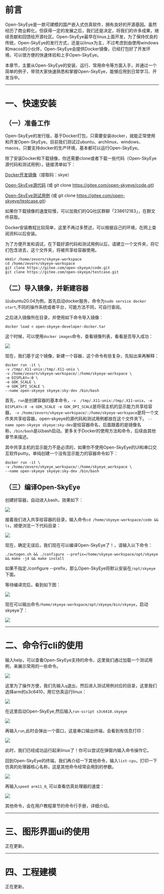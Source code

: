 # 
# 前言

Open-SkyEye是一款可建模的国产嵌入式仿真软件，拥有良好的开源基因。虽然经历了商业孵化，但获得一定的发展之后，我们还是决定，将我们的许多成果，继续贡献和回馈给开源社区。Open-SkyEye最早在linux上面开发，为了保持优良的传统，Open-SkyEye的发行方式，还是以linux为主，不过考虑到由使用windows和macos的小伙伴，Open-SkyEye会提供Docker镜像，已经打包好了开发环境，可以很方便的快速体验和上手Open-SkyEye。

本章节，主要从Open-SkyEye的安装、运行、常用命令等方面入手，并通过一个简单的例子，带领大家快速熟悉和掌握Open-SkyEye，能够应用到日常学习、开发当中。

****

# 一、快速安装

## （一）准备工作

Open-SkyEye的发行版，基于Docker打包，只需要安装docker，就能正常使用和开发Open-SkyEye。目前我们测试过ubuntu、archlinux、windows、macos，只要支持docker的生产环境，基本都可以运行Open-SkyEye。

除了安装Docker和下载镜像，你还需要clone或者下载一些代码（Open-SkyEye源代码和测试用例）。链接清单如下：

[Docker开发镜像](https://pan.baidu.com/s/1BCjX7FmBQxDxf_eBSuPpSw)（提取码：skye）

[Open-SkyEye源代码](https://gitee.com/open-skyeye/code) (或 git clone https://gitee.com/open-skyeye/code.git)

[Open-SkyEye测试用例](https://gitee.com/open-skyeye/testcase) (或 git clone https://gitee.com/open-skyeye/testcase.git)

如果你下载镜像的速度较慢，可以加我们的QQ社区群聊「238612183」，在群文件获取。

Docker安装教程比较简单，这里不再过多赘述，可以根据自己的环境，在网上查阅资料以后安装。

为了方便开发和调试，在下载好源代码和测试用例以后，请建立一个文件夹，将它们包含进去，这个文件夹，将被共享给容器使用。

```
mkdir /home/zevorn/skyeye-workspace
cd /home/zevorn/skyeye-workspace
git clone https://gitee.com/open-skyeye/code.git
git clone https://gitee.com/open-skyeye/testcase.git
```
## （二）导入镜像，并新建容器

以ubuntu20.04为例，首先启动docker服务，命令为`sudo service docker start`,不同的操作系统或者平台，可能方法不同，可自行查阅。

之后进入镜像所在目录，并使用如下命令导入镜像：

`docker load < open-skyeye-developer-docker.tar`

这个时候，可以使用`docker images`命令，查看镜像列表，看看是否导入成功：

![](media/01.png)

现在，我们基于这个镜像，新建一个容器，这个命令有些复杂，先贴出来再解释：

```
docker run -it \
-v /tmp/.X11-unix:/tmp/.X11-unix \
-v /home/zevorn/skyeye-workspace/:/home/skyeye-workspace \
-e DISPLAY=:0 \
-e GDK_SCALE \
-e GDK_DPI_SCALE \
--name open-skyeye skyeye:sky-dev /bin/bash
```

首先，`run`是创建容器的基本命令，`-v  /tmp/.X11-unix:/tmp/.X11-unix`、`-e DISPLAY=:0 -e GDK_SCALE -e GDK_DPI_SCALE`是将宿主机的显示能力共享给容器， `-v /home/zevorn/skyeye-workspace/:/home/skyeye-workspace`是将一个文件夹共享给容器，open-skyeye的源代码和测试用例都放在这个文件夹下。 `--name open-skyeye skyeye:sky-dev`是给容器命名，后面跟着的是镜像名称，`/bin/bash`是以bash启动。更多关于Docker的使用方法和命令，后续由其他章节来描述。

其中共享主机的显示能力不是必须的，如果你不使用Open-SkyEye的UI和串口交互软件putty。单纯创建一个没有显示能力的容器命令如下：

```
docker run -it \
-v /home/zevorn/skyeye_workspace/:/home/skyeye_workspace \
--name open-skyeye skyeye:sky-dev /bin/bash
```
## （三）编译Open-SkyEye

创建好容器，自动进入bash，效果如下：

![](media/02.png)

接着我们进入共享给容器的目录，输入命令`cd /home/skyeye-workspace/code && ls`，顺便浏览一下代码目录：

![](media/03.png)

现在，确定无误后，我们现在可以编译Open-SkyEye了！，请输入以下命令：

```
./autogen.sh && ./configure --prefix=/home/skyeye-workspace/opt/skyeye && make -j4 && make install
```

如果不指定./configure --prefix，那么Open-SkyEye将默认安装在`/opt/skyeye`下面。

等待编译完后，看到如下图：

![](media/04.png)

现在可以输出命令`/home/skyeye-workspace/opt/skyeye/bin/skyeye`，启动skyeye了：

![](media/05.png)

****
# 二、命令行cli的使用

输入help，可以查看Open-SkyEye支持的命令，这里我们通过加载一个测试用例，来展示常用的一些命令。

![](media/06.png)

这里为了操作方便，我们先输入`q`退出，然后进入测试用例对应的目录，这里我们选择arm的s3c6410，用它仿真运行linux：

![](media/07.png)

在这里启动Open-SkyEye,然后输入`run-script s3c6410.skyeye`

![](media/08.png)

再输入`run`,此时会弹出一个窗口，这是串口输出终端，会看到有信息打印：

![](media/09.png)

此时，我们已经成功运行起来linux了！你可以尝试在弹窗内输入命令操作它。

回到Open-SkyEye的终端，我们再介绍一下其他命令，输入`list-cpu`，打印一下仿真的处理器核心名称，这是其他命令经常会用到的参数。

![](media/10.png)

再输入`speed arm11_0`, 可以查看仿真处理器的速度：

![](media/11.png)

其他命令，会在用户教程章节的命令行手册，详细介绍。


****

# 三、图形界面ui的使用
正在更新。


****

# 四、工程建模
正在更新。





